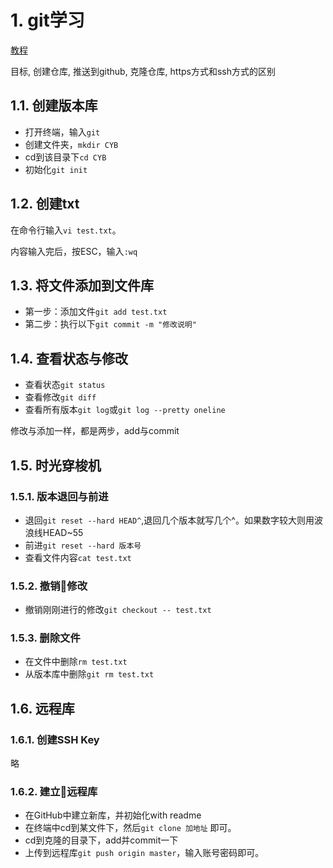 # 1. git学习

[教程](https://www.liaoxuefeng.com/wiki/0013739516305929606dd18361248578c67b8067c8c017b000)

目标, 创建仓库, 推送到github, 克隆仓库, https方式和ssh方式的区别

## 1.1. 创建版本库

* 打开终端，输入`git`
* 创建文件夹，`mkdir CYB`
* cd到该目录下`cd CYB`
* 初始化`git init`

## 1.2. 创建txt

在命令行输入`vi test.txt`。

内容输入完后，按ESC，输入`:wq`

## 1.3. 将文件添加到文件库

* 第一步：添加文件`git add test.txt`
* 第二步：执行以下`git commit -m "修改说明"`

## 1.4. 查看状态与修改

* 查看状态`git status`
* 查看修改`git diff`
* 查看所有版本`git log`或`git log --pretty oneline`

修改与添加一样，都是两步，add与commit

## 1.5. 时光穿梭机

### 1.5.1. 版本退回与前进

* 退回`git reset --hard HEAD^`,退回几个版本就写几个^。如果数字较大则用波浪线HEAD~55
* 前进`git reset --hard 版本号`
* 查看文件内容`cat test.txt`

### 1.5.2. 撤销修改

* 撤销刚刚进行的修改`git checkout -- test.txt`

### 1.5.3. 删除文件

* 在文件中删除`rm test.txt`
* 从版本库中删除`git rm test.txt`

## 1.6. 远程库

### 1.6.1. 创建SSH Key

略

### 1.6.2. 建立远程库

* 在GitHub中建立新库，并初始化with readme
* 在终端中cd到某文件下，然后`git clone 加地址` 即可。
* cd到克隆的目录下，add并commit一下
* 上传到远程库`git push origin master`，输入账号密码即可。

